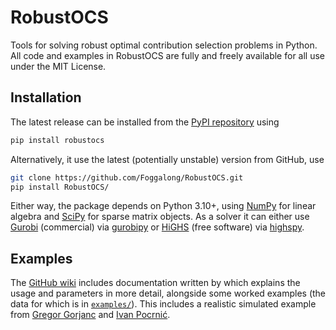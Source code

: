 # RobustOCS

Tools for solving robust optimal contribution selection problems in Python. All code and examples in RobustOCS are fully and freely available for all use under the MIT License.

## Installation

The latest release can be installed from the [PyPI repository](https://pypi.org/project/robustocs/) using

```bash
pip install robustocs
```

Alternatively, it use the latest (potentially unstable) version from GitHub, use

```bash
git clone https://github.com/Foggalong/RobustOCS.git
pip install RobustOCS/
```

Either way, the package depends on Python 3.10+, using [NumPy](https://pypi.org/project/numpy) for linear algebra and [SciPy](https://scipy.org) for sparse matrix objects. As a solver it can either use [Gurobi](https://www.gurobi.com) (commercial) via [gurobipy](https://pypi.org/project/gurobipy) or [HiGHS](https://highs.dev) (free software) via [highspy](https://pypi.org/project/highspy).

## Examples

The [GitHub wiki] includes documentation written by which explains the usage and parameters in more detail, alongside some worked examples (the data for which is in [`examples/`](examples/)). This includes a realistic simulated example from [Gregor Gorjanc] and [Ivan Pocrnić].

[GitHub wiki]: https://github.com/Foggalong/RobustOCS/wiki
[Gregor Gorjanc]: https://www.ed.ac.uk/profile/gregor-gorjanc
[Ivan Pocrnić]: https://www.ed.ac.uk/profile/ivan-pocrnic
